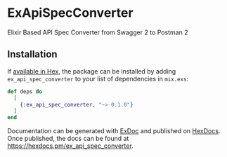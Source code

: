 # ExApiSpecConverter

Elixir Based API Spec Converter from Swagger 2 to Postman 2

## Installation

If [available in Hex](https://hex.pm/docs/publish), the package can be installed
by adding `ex_api_spec_converter` to your list of dependencies in `mix.exs`:

```elixir
def deps do
  [
    {:ex_api_spec_converter, "~> 0.1.0"}
  ]
end
```

Documentation can be generated with [ExDoc](https://github.com/elixir-lang/ex_doc)
and published on [HexDocs](https://hexdocs.pm). Once published, the docs can
be found at <https://hexdocs.pm/ex_api_spec_converter>.
